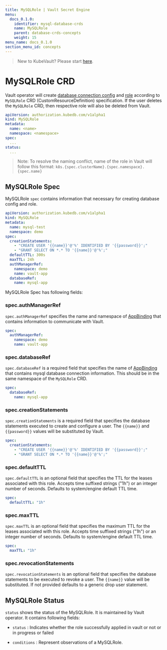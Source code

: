 ```yaml
---
title: MySQLRole | Vault Secret Engine
menu:
  docs_0.1.0:
    identifier: mysql-database-crds
    name: MySQLRole
    parent: database-crds-concepts
    weight: 15
menu_name: docs_0.1.0
section_menu_id: concepts
---
```


> New to KubeVault? Please start [here](/docs/concepts/README.md).

# MySQLRole CRD

Vault operator will create [database connection config](https://www.vaultproject.io/api/secret/databases/mysql-maria.html#configure-connection) and [role](https://www.vaultproject.io/api/secret/databases/index.html#create-role) according to `MySQLRole` CRD (CustomResourceDefinition) specification. If the user deletes the `MySQLRole` CRD, then respective role will also be deleted from Vault.

```yaml
apiVersion: authorization.kubedb.com/v1alpha1
kind: MySQLRole
metadata:
  name: <name>
  namespace: <namespace>
spec:
  ...
status:
  ...
```

> Note: To resolve the naming conflict, name of the role in Vault will follow this format: `k8s.{spec.clusterName}.{spec.namespace}.{spec.name}`

## MySQLRole Spec

MySQLRole `spec` contains information that necessary for creating database config and role.

```yaml
apiVersion: authorization.kubedb.com/v1alpha1
kind: MySQLRole
metadata:
  name: mysql-test
  namespace: demo
spec:
  creationStatements:
    - "CREATE USER '{{name}}'@'%' IDENTIFIED BY '{{password}}';"
    - "GRANT SELECT ON *.* TO '{{name}}'@'%';"
  defaultTTL: 300s
  maxTTL: 24h
  authManagerRef:
    namespace: demo
    name: vault-app
  databaseRef:
    name: mysql-app
```

MySQLRole Spec has following fields:

### spec.authManagerRef

`spec.authManagerRef` specifies the name and namespace of [AppBinding](/docs/concepts/vault-server-crds/auth-methods/appbinding.md) that contains information to communicate with Vault.

```yaml
spec:
  authManagerRef:
    namespace: demo
    name: vault-app
```

### spec.databaseRef

`spec.databaseRef` is a required field that specifies the name of [AppBinding](/docs/concepts/vault-server-crds/auth-methods/appbinding.md) that contains mysql database connection information. This should be in the same namespace of the `MySQLRole` CRD.

```yaml
spec:
  databaseRef:
    name: mysql-app
```

### spec.creationStatements

`spec.creationStatements` is a required field that specifies the database statements executed to create and configure a user. The `{{name}}` and `{{password}}` values will be substituted by Vault.

```yaml
spec:
  creationStatements:
    - "CREATE USER '{{name}}'@'%' IDENTIFIED BY '{{password}}';"
    - "GRANT SELECT ON *.* TO '{{name}}'@'%';"
```

### spec.defaultTTL

`spec.defaultTTL` is an optional field that specifies the TTL for the leases associated with this role. Accepts time suffixed strings ("1h") or an integer number of seconds. Defaults to system/engine default TTL time.

```yaml
spec:
  defaultTTL: "1h"
```

### spec.maxTTL

`spec.maxTTL` is an optional field that specifies the maximum TTL for the leases associated with this role. Accepts time suffixed strings ("1h") or an integer number of seconds. Defaults to system/engine default TTL time.

```yaml
spec:
  maxTTL: "1h"
```

### spec.revocationStatements

`spec.revocationStatements` is an optional field that specifies the database statements to be executed to revoke a user. The `{{name}}` value will be substituted. If not provided defaults to a generic drop user statement.

## MySQLRole Status

`status` shows the status of the MySQLRole. It is maintained by Vault operator. It contains following fields:

- `status` : Indicates whether the role successfully applied in vault or not or in progress or failed

- `conditions` : Represent observations of a MySQLRole.

